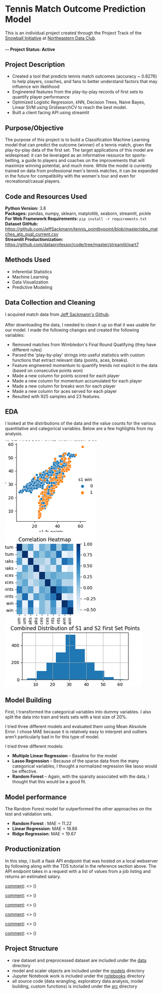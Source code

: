 # Tennis Match Outcome Prediction Model
This is an individual project created through the Project Track of the [Snowball Initiative](https://dataclub.northeastern.edu/snowball/) at [Northeastern Data Club](http://www.https://dataclub.northeastern.edu/).

#### -- Project Status: Active

## Project Description
* Created a tool that predicts tennis match outcomes (accuracy ~ 0.8276) to help players, coaches, and fans to better understand factors that may influence win likelihood
* Engineered features from the play-by-play records of first sets to quantify player performance
* Optimized Logistic Regression, kNN, Decision Trees, Naive Bayes, Linear SVM using GridsearchCV to reach the best model. 
* Built a client facing API using streamlit

## Purpose/Objective
The purpose of this project is to build a Classification Machine Learning model that can predict the outcome (winner) of a tennis match, given the play-by-play data of the first set. The target applications of this model are widespread: it can be leveraged as an informative resource for sports-betting, a guide to players and coaches on the improvements that will maximize winning potential, and much more. While the model is currently trained on data from professional men's tennis matches, it can be expanded in the future for compatibility with the women's tour and even for recreational/casual players.

## Code and Resources Used 
**Python Version:** 3.8  
**Packages:** pandas, numpy, sklearn, matplotlib, seaborn, streamlit, pickle  
**For Web Framework Requirements:**  ```pip install -r requirements.txt```  
**Dataset GitHub:** https://github.com/JeffSackmann/tennis_pointbypoint/blob/master/pbp_matches_atp_qual_current.csv  
**Streamlit Productionization:** https://github.com/dataprofessor/code/tree/master/streamlit/part7

## Methods Used
* Inferential Statistics
* Machine Learning
* Data Visualization
* Predictive Modeling

## Data Collection and Cleaning
I acquired match data from [Jeff Sackmann's Github](https://github.com/JeffSackmann/tennis_pointbypoint/blob/master/pbp_matches_atp_qual_current.csv).
\
\
After downloading the data, I needed to clean it up so that it was usable for our model. I made the following changes and created the following variables:
* Removed matches from Wimbledon's Final Round Qualifying (they have different rules)
* Parsed the 'play-by-play' strings into useful statistics with custom functions that extract relevant data (points, aces, breaks).
* Feature engineered momentum to quantify trends not explicit in the data (based on consecutive points won)
* Made a new column for points scored for each player
* Made a new column for momentum accumulated for each player
* Made a new column for breaks won for each player
* Made a new column for aces served for each player
* Resulted with 925 samples and 23 features.

## EDA
I looked at the distributions of the data and the value counts for the various quantitative and categorical variables. Below are a few highlights from my analysis. 

![alt text](https://github.com/jjz17/Tennis-Match-Outcome-Prediction/blob/main/visualizations/s1_s2_points_win_relplot.png "First Set Points Colored By Winner")
![alt text](https://github.com/jjz17/Tennis-Match-Outcome-Prediction/blob/main/visualizations/correlation_heatmap.png "Correlations")
![alt text](https://github.com/jjz17/Tennis-Match-Outcome-Prediction/blob/main/visualizations/s1_s2_points_histogram.png "First Set Points Distribution")

## Model Building 

First, I transformed the categorical variables into dummy variables. I also split the data into train and tests sets with a test size of 20%.   

I tried three different models and evaluated them using Mean Absolute Error. I chose MAE because it is relatively easy to interpret and outliers aren’t particularly bad in for this type of model.   

I tried three different models:
*	**Multiple Linear Regression** – Baseline for the model
*	**Lasso Regression** – Because of the sparse data from the many categorical variables, I thought a normalized regression like lasso would be effective.
*	**Random Forest** – Again, with the sparsity associated with the data, I thought that this would be a good fit. 

## Model performance
The Random Forest model far outperformed the other approaches on the test and validation sets. 
*	**Random Forest** : MAE = 11.22
*	**Linear Regression**: MAE = 18.86
*	**Ridge Regression**: MAE = 19.67

## Productionization 
In this step, I built a flask API endpoint that was hosted on a local webserver by following along with the TDS tutorial in the reference section above. The API endpoint takes in a request with a list of values from a job listing and returns an estimated salary. 

[comment]: <> (### The Problem)

[comment]: <> (The outcomes of tennis matches are notoriously difficult to predict, due to the volatile nature of the sport: changes in momentum, effects from the audience, and a variety of other factors all contribute to its unpredictability. In this project, I tackle this historical challenge, by building a Machine Learning model that predicts the outcome of tennis matches solely based upon play-by-play data from the first set. )

[comment]: <> (### The Data)

[comment]: <> (I acquired match data from [Jeff Sackmann's Github]&#40;https://github.com/JeffSackmann/tennis_pointbypoint/blob/master/pbp_matches_atp_qual_current.csv&#41;. To parse the 'play-by-play' strings into useful statistics, I wrote a family of functions that extract relevant data &#40;points, aces, breaks&#41;. Furthermore, I performed feature engineering by quantifying the 'momentum' of a player based on consecutive points won. Through the process of data acquisition, cleaning, and wrangling, I ended up with 925 samples and 23 features. )

[comment]: <> (\)

[comment]: <> (\)

[comment]: <> (To do this, I plan on studying and normalizing tennis match data to discover particular features, and to engineer features of my own, which will be fed into a machine learning algorithm to have the match outcomes predicted. I will be looking to discover which variables are most indicative of the match outcomes, and to attempt to create new variables from the existing ones which will further aid the machine learning models. I also plan on testing the data with a variety of different models to determine which one produces the most accurate results.)

[comment]: <> (\)

[comment]: <> (\)

[comment]: <> (I will be testing a variety of classification algorithms, including Logistic Regression, k-Nearest Neighbors, etc.)

[comment]: <> (\)

[comment]: <> (\)

[comment]: <> (&#40;Provide more detailed overview of the project.  Talk a bit about your data sources and what questions and hypothesis you are exploring. What specific data analysis/visualization and modeling work are you using to solve the problem? What blockers and challenges are you facing?  Feel free to number or bullet point things here&#41;)

## Project Structure

- raw dataset and preprocessed dataset are included under the [data](https://github.com/jjz17/Tennis-Match-Outcome-Prediction/tree/main/data) directory
- model and scaler objects are included under the [models](https://github.com/jjz17/Tennis-Match-Outcome-Prediction/tree/main/models) directory
- Jupyter Notebook work is included under the [notebooks](https://github.com/jjz17/Tennis-Match-Outcome-Prediction/tree/main/notebooks) directory
- all source code (data wrangling, exploratory data analysis, model building, custom functions) is included under the [src](https://github.com/jjz17/Tennis-Match-Outcome-Prediction/tree/main/src) directory

[comment]: <> (## Needs of this project)

[comment]: <> (- frontend developers)

[comment]: <> (- data exploration/descriptive statistics)

[comment]: <> (- data processing/cleaning)

[comment]: <> (- statistical modeling)

[comment]: <> (- writeup/reporting)

[comment]: <> (- etc. &#40;be as specific as possible&#41;)

[comment]: <> (## Getting Started)

[comment]: <> (1. Clone this repo &#40;for help see this [tutorial]&#40;https://help.github.com/articles/cloning-a-repository/&#41;&#41;.)

[comment]: <> (2. Raw Data is being kept [here]&#40;Repo folder containing raw data&#41; within this repo.)

[comment]: <> (    *If using offline data mention that and how they may obtain the data from the froup&#41;*)
    
[comment]: <> (3. Data processing/transformation scripts are being kept [here]&#40;Repo folder containing data processing scripts/notebooks&#41;)

[comment]: <> (4. etc...)

[comment]: <> (*If your project is well underway and setup is fairly complicated &#40;ie. requires installation of many packages&#41; create another "setup.md" file and link to it here*  )

[comment]: <> (5. Follow setup [instructions]&#40;Link to file&#41;)

[comment]: <> (## Featured Notebooks/Analysis/Deliverables)

[comment]: <> (* [Notebook/Markdown/Slide Deck Title]&#40;link&#41;)

[comment]: <> (* [Notebook/Markdown/Slide DeckTitle]&#40;link&#41;)

[comment]: <> (* [Blog Post]&#40;link&#41;)
